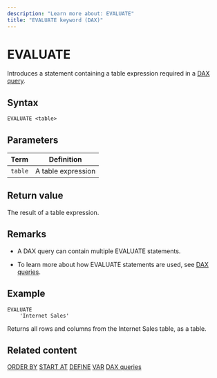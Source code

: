```yaml
---
description: "Learn more about: EVALUATE"
title: "EVALUATE keyword (DAX)"
---
```

# EVALUATE

Introduces a statement containing a table expression required in a [DAX query](dax-queries.md).

## Syntax

```dax
EVALUATE <table>
```

## Parameters

|Term|Definition|
|--------|--------------|
|`table`|A table expression|

## Return value

The result of a table expression.

## Remarks

- A DAX query can contain multiple EVALUATE statements.

- To learn more about how EVALUATE statements are used, see [DAX queries](dax-queries.md).

## Example

```dax
EVALUATE
    'Internet Sales'
```

Returns all rows and columns from the Internet Sales table, as a table.

## Related content

[ORDER BY](orderby-statement-dax.md)
[START AT](startat-statement-dax.md)
[DEFINE](define-statement-dax.md)
[VAR](var-dax.md)
[DAX queries](dax-queries.md)
